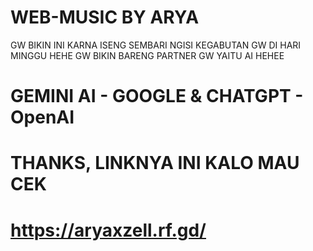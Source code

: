 # WEB-MUSIC BY ARYA
GW BIKIN INI KARNA ISENG SEMBARI NGISI
KEGABUTAN GW DI HARI MINGGU HEHE
GW BIKIN BARENG PARTNER GW YAITU AI HEHEE
# GEMINI AI - GOOGLE & CHATGPT - OpenAI
# THANKS, LINKNYA INI KALO MAU CEK 
# https://aryaxzell.rf.gd/
